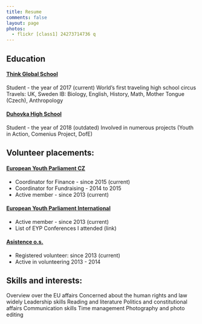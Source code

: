 ```yaml
---
title: Resume
comments: false
layout: page
photos:
  - flickr [class1] 24273714736 q
---
```



## Education

#### [Think Global School](http://thinkglobalschool.org/)
Student - the year of 2017 (current)
World’s first traveling high school circus
Travels: UK, Sweden
IB: Biology, English, History, Math, Mother Tongue (Czech), Anthropology

#### [Duhovka High School](http://www.duhovkagymnazium.cz/en/)
Student - the year of 2018 (outdated)
Involved in numerous projects (Youth in Action, Comenius Project, DofE)


## Volunteer placements:

#### [European Youth Parliament CZ](http://eyp.cz/en/)
- Coordinator for Finance - since 2015 (current)
- Coordinator for Fundraising - 2014 to 2015
- Active member - since 2013 (current)

#### [European Youth Parliament International](http://eyp.org/)
- Active member - since 2013 (current)
- List of EYP Conferences I attended (link)

#### [Asistence o.s.](http://asistence.org/)
- Registered volunteer: since 2013 (current)
- Active in volunteering 2013 - 2014


## Skills and interests:
Overview over the EU affairs
Concerned about the human rights and law widely
Leadership skills
Reading and literature
Politics and constitutional affairs
Communication skills
Time management
Photography and photo editing
